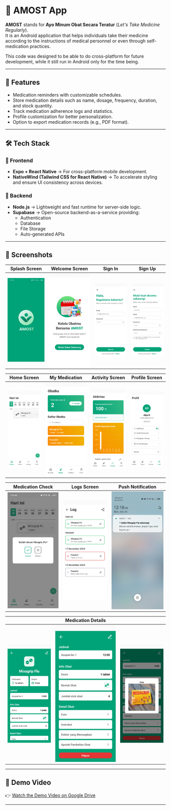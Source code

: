 # 📱 AMOST App

**AMOST** stands for **Ayo Minum Obat Secara Teratur** (_Let's Take Medicine Regularly_).  
It is an Android application that helps individuals take their medicine according to the instructions of medical personnel or even through self-medication practices.

This code was designed to be able to do cross-platform for future development, while it still run in Android only for the time being. 

---

## 🚀 Features

- Medication reminders with customizable schedules.
- Store medication details such as name, dosage, frequency, duration, and stock quantity.
- Track medication adherence logs and statistics.
- Profile customization for better personalization.
- Option to export medication records (e.g., PDF format).

---

## 🛠️ Tech Stack

### 🔹 Frontend

- **Expo + React Native** → For cross-platform mobile development.
- **NativeWind (Tailwind CSS for React Native)** → To accelerate styling and ensure UI consistency across devices.

### 🔹 Backend

- **Node.js** → Lightweight and fast runtime for server-side logic.
- **Supabase** → Open-source backend-as-a-service providing:
  - Authentication
  - Database
  - File Storage
  - Auto-generated APIs

---

## 📸 Screenshots

| Splash Screen                                               | Welcome Screen                                                | Sign In                                         | Sign Up                                         |
| ----------------------------------------------------------- | ------------------------------------------------------------- | ----------------------------------------------- | ----------------------------------------------- |
| ![SplashScreen](./assets/images/readme-ss/splashscreen.jpg) | ![WelcomeScreen](./assets/images/readme-ss/openingscreen.jpg) | ![SignIn](./assets/images/readme-ss/signin.jpg) | ![SignUp](./assets/images/readme-ss/signup.jpg) |

| Home Screen                                      | My Medication                                  | Activity Screen                                      | Profile Screen                                    |
| ------------------------------------------------ | ---------------------------------------------- | ---------------------------------------------------- | ------------------------------------------------- |
| ![Home](./assets/images/readme-ss/beranda-1.jpg) | ![MyMed](./assets/images/readme-ss/obatku.jpg) | ![Activity](./assets/images/readme-ss/aktivitas.jpg) | ![Profile](./assets/images/readme-ss/profile.jpg) |

| Medication Check                                     | Logs Screen                                 | Push Notification                                     |
| ---------------------------------------------------- | ------------------------------------------- | ----------------------------------------------------- |
| ![MedCheck](./assets/images/readme-ss/beranda-2.jpg) | ![Logs](./assets/images/readme-ss/logs.jpg) | ![PushNotif](./assets/images/readme-ss/pushnotif.jpg) |

|                                                          | Medication Details                                       |                                                          |
| -------------------------------------------------------- | -------------------------------------------------------- | -------------------------------------------------------- |
| ![MedDetails-1](./assets/images/readme-ss/details-1.jpg) | ![MedDetails-2](./assets/images/readme-ss/details-2.jpg) | ![MedDetails-3](./assets/images/readme-ss/details-3.jpg) |

---

## 🎥 Demo Video

👉 [Watch the Demo Video on Google Drive](https://drive.google.com/file/d/1lwtB8ZWmr5ds7MDLFqnF4EFWFuEgpzaX/view)

---
